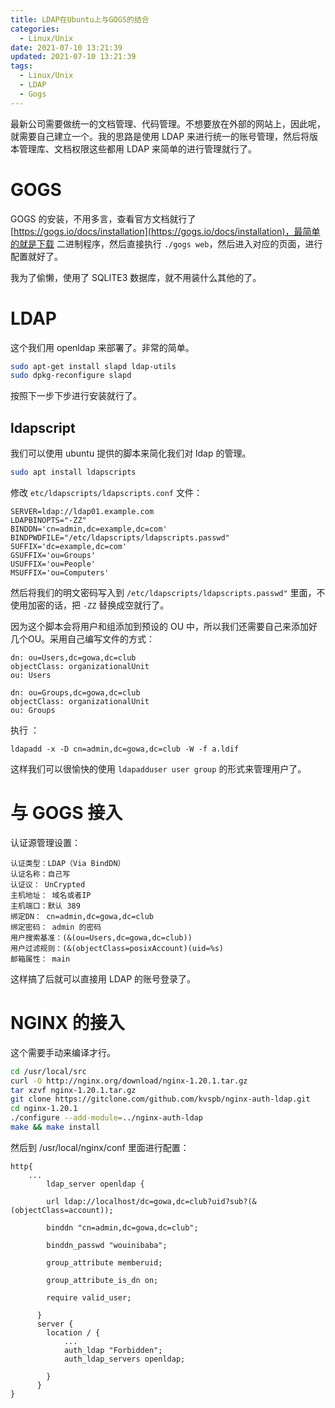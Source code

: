 ```yaml
---
title: LDAP在Ubuntu上与GOGS的结合
categories:
  - Linux/Unix
date: 2021-07-10 13:21:39
updated: 2021-07-10 13:21:39
tags: 
  - Linux/Unix
  - LDAP
  - Gogs
---
```

最新公司需要做统一的文档管理、代码管理。不想要放在外部的网站上，因此呢，就需要自己建立一个。我的思路是使用  LDAP 来进行统一的账号管理，然后将版本管理库、文档权限这些都用 LDAP 来简单的进行管理就行了。

<!--more-->

# GOGS

GOGS 的安装，不用多言，查看官方文档就行了 [https://gogs.io/docs/installation](https://gogs.io/docs/installation)，最简单的就是下载 二进制程序，然后直接执行 `./gogs web`，然后进入对应的页面，进行配置就好了。

我为了偷懒，使用了 SQLITE3 数据库，就不用装什么其他的了。

# LDAP

这个我们用 openldap 来部署了。非常的简单。

```sh
sudo apt-get install slapd ldap-utils
sudo dpkg-reconfigure slapd
```

按照下一步下步进行安装就行了。

## ldapscript

我们可以使用 ubuntu 提供的脚本来简化我们对 ldap 的管理。

```sh
sudo apt install ldapscripts
```

修改 `etc/ldapscripts/ldapscripts.conf` 文件：

```
SERVER=ldap://ldap01.example.com
LDAPBINOPTS="-ZZ"
BINDDN='cn=admin,dc=example,dc=com'
BINDPWDFILE="/etc/ldapscripts/ldapscripts.passwd"
SUFFIX='dc=example,dc=com'
GSUFFIX='ou=Groups'
USUFFIX='ou=People'
MSUFFIX='ou=Computers'
```
然后将我们的明文密码写入到 `/etc/ldapscripts/ldapscripts.passwd"` 里面，不使用加密的话，把 `-ZZ` 替换成空就行了。

因为这个脚本会将用户和组添加到预设的 OU 中，所以我们还需要自己来添加好几个OU。采用自己编写文件的方式：

```
dn: ou=Users,dc=gowa,dc=club
objectClass: organizationalUnit
ou: Users

dn: ou=Groups,dc=gowa,dc=club
objectClass: organizationalUnit
ou: Groups
```

执行 ：

```
ldapadd -x -D cn=admin,dc=gowa,dc=club -W -f a.ldif
```

这样我们可以很愉快的使用  `ldapadduser user group` 的形式来管理用户了。

# 与 GOGS 接入

认证源管理设置：

```
认证类型：LDAP（Via BindDN）
认证名称：自己写
认证议： UnCrypted
主机地址： 域名或者IP
主机端口：默认 389
绑定DN： cn=admin,dc=gowa,dc=club
绑定密码： admin 的密码
用户搜索基准：(&(ou=Users,dc=gowa,dc=club))
用户过滤规则：(&(objectClass=posixAccount)(uid=%s)
邮箱属性： main
```

这样搞了后就可以直接用 LDAP 的账号登录了。

# NGINX 的接入

这个需要手动来编译才行。

```sh
cd /usr/local/src 
curl -O http://nginx.org/download/nginx-1.20.1.tar.gz
tar xzvf nginx-1.20.1.tar.gz
git clone https://gitclone.com/github.com/kvspb/nginx-auth-ldap.git
cd nginx-1.20.1
./configure --add-module=../nginx-auth-ldap
make && make install
```

然后到  /usr/local/nginx/conf 里面进行配置：

```
http{
    ...
        ldap_server openldap {

        url ldap://localhost/dc=gowa,dc=club?uid?sub?(&(objectClass=account));

        binddn "cn=admin,dc=gowa,dc=club";

        binddn_passwd "wouinibaba";

        group_attribute memberuid;

        group_attribute_is_dn on;

        require valid_user;

      }
      server {
        location / {
            ...
            auth_ldap "Forbidden";
            auth_ldap_servers openldap;

        }
      }
}
```
